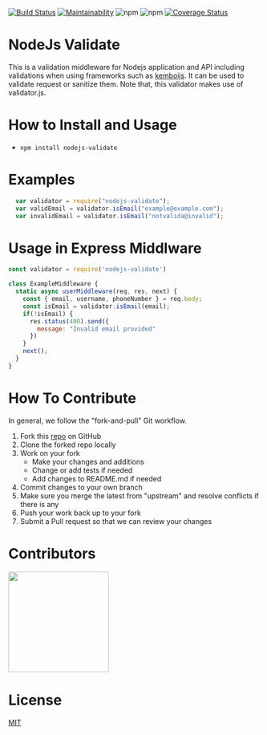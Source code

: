 [![Build Status](https://travis-ci.org/kemboijs/nodejs-validate.svg?branch=master)](https://travis-ci.org/kemboijs/nodejs-validate)
[![Maintainability](https://api.codeclimate.com/v1/badges/053e219b1afab73b20ae/maintainability)](https://codeclimate.com/github/kemboijs/nodejs-validate/maintainability)
![npm](https://img.shields.io/npm/dm/nodejs-validate)
![npm](https://img.shields.io/npm/v/nodejs-validate?color=blue)
[![Coverage Status](https://coveralls.io/repos/github/kemboijs/nodejs-validate/badge.svg?branch=master)](https://coveralls.io/github/kemboijs/nodejs-validate?branch=master)

# NodeJs Validate

This is a validation middleware for Nodejs application and API including validations when using frameworks such as [kemboijs](https://kemboijs.github.io/kemboijs.org). It can be used to validate request or sanitize them. Note that, this validator makes use of validator.js.

# How to Install and Usage 

- `npm install nodejs-validate`

# Examples 

```javascript 
  var validator = require("nodejs-validate");
  var validEmail = validator.isEmail("example@example.com");
  var invalidEmail = validator.isEmail("notvalida@invalid");
```

# Usage in Express Middlware

```javascript
const validator = require('nodejs-validate')

class ExampleMiddleware {
  static async userMiddleware(req, res, next) {
    const { email, username, phoneNumber } = req.body;
    const isEmail = validator.isEmail(email);
    if(!isEmail) {
      res.status(400).send({
        message: "Invalid email provided"
      })
    }
    next();
  }
}
```

# How To Contribute

In general, we follow the "fork-and-pull" Git workflow.

1. Fork this [repo](https://github.com/kemboijs/nodejs-validate.git) on GitHub
2. Clone the forked repo locally
3. Work on your fork
   - Make your changes and additions
   - Change or add tests if needed
   - Add changes to README.md if needed
4. Commit changes to your own branch
5. Make sure you merge the latest from "upstream" and resolve conflicts if there is any
6. Push your work back up to your fork
7. Submit a Pull request so that we can review your changes

# Contributors

<a href="https://github.com/kemboijs/nodejs-validate/graphs/contributors">
  <img src="https://contributors-img.firebaseapp.com/image?repo=kemboijs/nodejs-validate" width="200"/>
</a>

# License

[MIT](https://github.com/kemboijs/nodejs-validate/blob/master/LICENSE)
